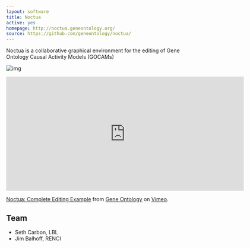 ```yaml
---
layout: software
title: Noctua
active: yes
homepage: http://noctua.geneontology.org/
source: https://github.com/geneontology/noctua/
---
```


Noctua is a collaborative graphical environment for the editing of Gene Ontology Causal Activity Models (GOCAMs)

![img](https://geneontology.github.io/noctua/images/screenshot.png)

<iframe src="https://player.vimeo.com/video/148780879" width="640" height="308" frameborder="0" webkitallowfullscreen mozallowfullscreen allowfullscreen></iframe> <p><a href="https://vimeo.com/148780879">Noctua: Complete Editing Example</a> from <a href="https://vimeo.com/user46772804">Gene Ontology</a> on <a href="https://vimeo.com">Vimeo</a>.</p>


## Team

 * Seth Carbon, LBL
 * Jim Balhoff, RENCI
